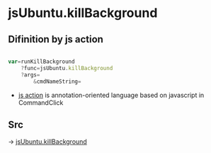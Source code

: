 # jsUbuntu.killBackground

## Difinition by js action

```js.js

var=runKillBackground
	?func=jsUbuntu.killBackground
	?args=
		&cmdNameString=
```

- [js action]() is annotation-oriented language based on javascript in CommandClick

## Src

-> [jsUbuntu.killBackground](https://github.com/puutaro/CommandClick/blob/master/app/src/main/java/com/puutaro/commandclick/fragment_lib/terminal_fragment/js_interface/JsUbuntu.kt#L111)


